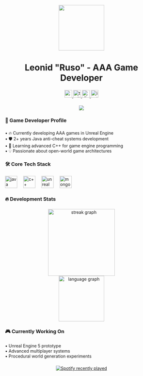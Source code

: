 <div align="center">
  <img height="150" src="https://media.giphy.com/media/M9gbBd9nbDrOTu1Mqx/giphy.gif"  />
  <h1>Leonid "Ruso" - AAA Game Developer</h1>
</div>

###

<div align="center">
  <a href="https://www.youtube.com/@proctocol_" target="_blank">
    <img src="https://img.shields.io/static/v1?message=Youtube&logo=youtube&label=&color=FF0000&logoColor=white&labelColor=&style=for-the-badge" height="25" alt="youtube logo"  />
  </a>
  <a href="https://x.com/IamLeoniid" target="_blank">
    <img src="https://img.shields.io/static/v1?message=IamLeoniid&logo=twitter&label=&color=1DA1F2&logoColor=white&labelColor=&style=for-the-badge" height="25" alt="twitter logo"  />
  </a>
  <a href="leoo.cool" target="_blank">
    <img src="https://img.shields.io/static/v1?message=leoo.cool&logo=discord&label=&color=7289DA&logoColor=white&labelColor=&style=for-the-badge" height="25" alt="discord logo"  />
  </a>
  <a href="leonid.cb" target="_blank">
    <img src="https://img.shields.io/static/v1?message=Instagram&logo=instagram&label=&color=E4405F&logoColor=white&labelColor=&style=for-the-badge" height="25" alt="instagram logo"  />
  </a>
</div>

###

<div align="center">
  <img src="https://visitor-badge.laobi.icu/badge?page_id=Leooo-jar.Leooo-jar&"  />
</div>

###

<h3 align="left">🚀 Game Developer Profile</h3>

###

<p align="left">
• 🔥 Currently developing AAA games in Unreal Engine<br>
• 🛡️ 2+ years Java anti-cheat systems development<br>
• 🧠 Learning advanced C++ for game engine programming<br>
• 💡 Passionate about open-world game architectures
</p>

###

<h3 align="left">🛠 Core Tech Stack</h3>

###

<div align="left">
  <img src="https://cdn.jsdelivr.net/gh/devicons/devicon/icons/java/java-original.svg" height="40" alt="java logo"/>
  <img width="12" />
  <img src="https://cdn.jsdelivr.net/gh/devicons/devicon/icons/cplusplus/cplusplus-original.svg" height="40" alt="c++ logo"/>
  <img width="12" />
  <img src="https://cdn.jsdelivr.net/gh/devicons/devicon/icons/unrealengine/unrealengine-original.svg" height="40" alt="unreal engine logo"/>
  <img width="12" />
  <img src="https://cdn.jsdelivr.net/gh/devicons/devicon/icons/mongodb/mongodb-original.svg" height="40" alt="mongodb logo"/>
</div>

###

<h3 align="left">🔥 Development Stats</h3>

###

<div align="center">
  <img src="https://streak-stats.demolab.com?user=Leooo-jar&locale=en&mode=daily&theme=dark&hide_border=false&border_radius=5" height="220" alt="streak graph"/>
  <br>
  <img src="https://github-readme-stats.vercel.app/api/top-langs?username=Leooo-jar&layout=compact&theme=vision-friendly-dark" height="150" alt="language graph"/>
</div>

###

<h3 align="left">🎮 Currently Working On</h3>

###

<p align="left">
• Unreal Engine 5 prototype<br>
• Advanced multiplayer systems<br>
• Procedural world generation experiments
</p>

###

<div align="center">
  <a href="https://open.spotify.com/user/31atce6yspvfjufpc7sygvlwg3vi">
    <img src="https://spotify-recently-played-readme.vercel.app/api?user=31atce6yspvfjufpc7sygvlwg3vi&count=5&unique=true" alt="Spotify recently played"/>
  </a>
</div>
